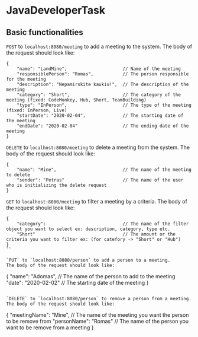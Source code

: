 # JavaDeveloperTask

## Basic functionalities
`POST` to `localhost:8080/meeting` to add a meeting to the system.
The body of the request should look like:
```
{
    "name": "LandMine",                     // Name of the meeting
    "responsiblePerson": "Romas",           // The person responsible for the meeting
    "description": "Nepamirskite kaukiu!",  // The description of the meeting
    "category": "Short",                    // The category of the meeting (fixed: CodeMonkey, Hub, Short, TeamBuilding)
    "type": "InPerson",                     // The type of the meeting (fixed: InPerson, Live)
    "startDate": "2020-02-04",              // The starting date of the meeting
    "endDate": "2020-02-04"                 // The ending date of the meeting
}
```

`DELETE` to `localhost:8080/meeting` to delete a meeting from the system.
The body of the request should look like:
```
{
    "name": "Mine",                         // The name of the meeting to delete
    "sender": "Petras"                      // The name of the user who is initializing the delete request
}
```

`GET` to `localhost:8080/meeting` to filter a meeting by a criteria.
The body of the request should look like:
```
{
    "category":                             // The name of the filter object you want to select ex: description, category, type etc.
    "Short"                                 // The amount or the criteria you want to filter ex: (for catefory -> "Short" or "Hub")
}
``

`PUT` to `localhost:8080/person` to add a person to a meeting.
The body of the request should look like:
```
{
    "name": "Adomas",                       // The name of the person to add to the meeting
    "date": "2020-02-02"                    // The starting date of the meeting
}
```

`DELETE` to `localhost:8080/person` to remove a person from a meeting.
The body of the request should look like:
```
{
    "meetingName": "Mine",                 // The name of the meeting you want the person to be remove from
    "personName": "Romas"                   // The name of the person you want to be remove from a meeting
}
```
